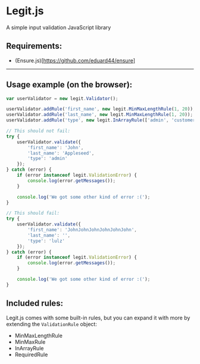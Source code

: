 # Legit.js

A simple input validation JavaScript library

## Requirements:

- (Ensure.js)[https://github.com/eduard44/ensure]

---

## Usage example (on the browser):

```js
var userValidator = new legit.Validator();

userValidator.addRule('first_name', new legit.MinMaxLengthRule(1, 20));
userValidator.addRule('last_name', new legit.MinMaxLengthRule(1, 20));
userValidator.addRule('type', new legit.InArrayRule(['admin', 'customer']), 'User must have a valid type');

// This should not fail:
try {
    userValidator.validate({
        'first_name': 'John',
        'last_name': 'Appleseed',
        'type': 'admin'
    });
} catch (error) {
    if (error instanceof legit.ValidationError) {
        console.log(error.getMessages());
    }

    console.log('We got some other kind of error :(');
}

// This should fail:
try {
    userValidator.validate({
        'first_name': 'JohnJohnJohnJohnJohnJohn',
        'last_name': '',
        'type': 'lulz'
    });
} catch (error) {
    if (error instanceof legit.ValidationError) {
        console.log(error.getMessages());
    }

    console.log('We got some other kind of error :(');
}
```

## Included rules:

Legit.js comes with some built-in rules, but you can expand it with more by extending the `ValidationRule` object:

- MinMaxLengthRule
- MinMaxRule
- InArrayRule
- RequiredRule